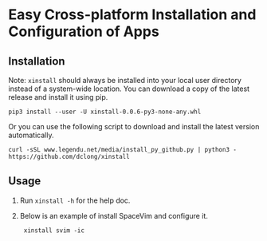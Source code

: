 # Easy Cross-platform Installation and Configuration of Apps

## Installation
Note: `xinstall` should always be installed into your local user directory instead of a system-wide location.
You can download a copy of the latest release and install it using pip.
```
pip3 install --user -U xinstall-0.0.6-py3-none-any.whl
```
Or you can use the following script to download and install the latest version automatically.
```
curl -sSL www.legendu.net/media/install_py_github.py | python3 - https://github.com/dclong/xinstall
```
## Usage

1. Run `xinstall -h` for the help doc.

2. Below is an example of install SpaceVim and configure it.

        xinstall svim -ic

